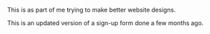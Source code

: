 This is as part of me trying to make better website designs.

This is an updated version of a sign-up form done a few months ago.
